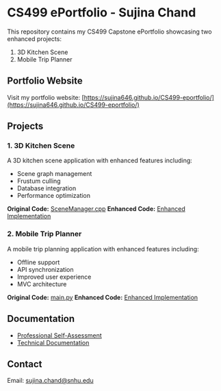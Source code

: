 
# CS499 ePortfolio - Sujina Chand

This repository contains my CS499 Capstone ePortfolio showcasing two enhanced projects:
1. 3D Kitchen Scene
2. Mobile Trip Planner

## Portfolio Website
Visit my portfolio website: [https://sujina646.github.io/CS499-eportfolio/](https://sujina646.github.io/CS499-eportfolio/)

## Projects

### 1. 3D Kitchen Scene
A 3D kitchen scene application with enhanced features including:
- Scene graph management
- Frustum culling
- Database integration
- Performance optimization

**Original Code:** [SceneManager.cpp](/SceneManager.cpp)
**Enhanced Code:** [Enhanced Implementation](/SceneManager.h)

### 2. Mobile Trip Planner
A mobile trip planning application with enhanced features including:
- Offline support
- API synchronization
- Improved user experience
- MVC architecture

**Original Code:** [main.py](/main.py)
**Enhanced Code:** [Enhanced Implementation](/enhanced/)

## Documentation
- [Professional Self-Assessment](/professional-self-Assessment.md)
- [Technical Documentation](documentation/)

## Contact
Email: sujina.chand@snhu.edu
